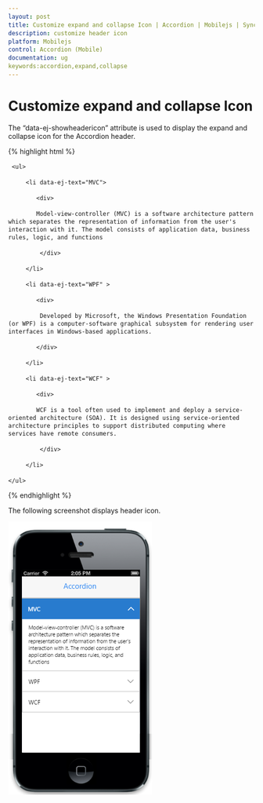 ```yaml
---
layout: post
title: Customize expand and collapse Icon | Accordion | Mobilejs | Syncfusion
description: customize header icon
platform: Mobilejs
control: Accordion (Mobile)
documentation: ug
keywords:accordion,expand,collapse
---
```


# Customize expand and collapse Icon

The “data-ej-showheadericon” attribute is used to display the expand and collapse icon for the Accordion header. 

{% highlight html %}

<div id="accordion_sample" data-role="ejmaccordion" data-ej-showheadericon="true">

     <ul>

         <li data-ej-text="MVC">

            <div>

            Model-view-controller (MVC) is a software architecture pattern which separates the representation of information from the user's interaction with it. The model consists of application data, business rules, logic, and functions

             </div>

         </li>

         <li data-ej-text="WPF" >

            <div>

             Developed by Microsoft, the Windows Presentation Foundation (or WPF) is a computer-software graphical subsystem for rendering user interfaces in Windows-based applications.

            </div>

         </li>              

         <li data-ej-text="WCF" >

            <div>

            WCF is a tool often used to implement and deploy a service-oriented architecture (SOA). It is designed using service-oriented architecture principles to support distributed computing where services have remote consumers.

             </div>

         </li>  

    </ul>

</div> 

{% endhighlight %}

The following screenshot displays header icon.

![](Customize-Header-Icon_images/Customize-Header-Icon_img1.png)